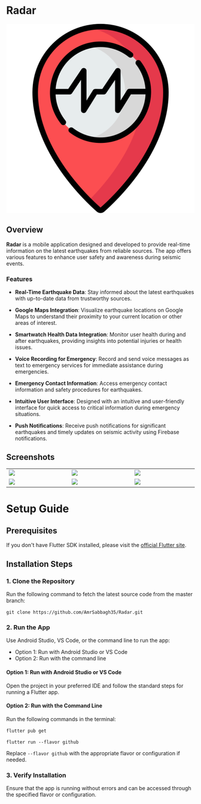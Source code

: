 # Radar

![Earthquake Alert App](assets/images/logo.png)

## Overview

**Radar** is a mobile application designed and developed to provide real-time information on the latest earthquakes from reliable sources. The app offers various features to enhance user safety and awareness during seismic events.

### Features

- **Real-Time Earthquake Data**: Stay informed about the latest earthquakes with up-to-date data from trustworthy sources.

- **Google Maps Integration**: Visualize earthquake locations on Google Maps to understand their proximity to your current location or other areas of interest.

- **Smartwatch Health Data Integration**: Monitor user health during and after earthquakes, providing insights into potential injuries or health issues.

- **Voice Recording for Emergency**: Record and send voice messages as text to emergency services for immediate assistance during emergencies.

- **Emergency Contact Information**: Access emergency contact information and safety procedures for earthquakes.

- **Intuitive User Interface**: Designed with an intuitive and user-friendly interface for quick access to critical information during emergency situations.

- **Push Notifications**: Receive push notifications for significant earthquakes and timely updates on seismic activity using Firebase notifications.

## Screenshots

<table width="100%">
  <tbody>
    <tr>
       <td width="1%"><img src="https://github.com/AmrSabbagh35/Quiz-app/assets/49793058/2870cceb-51f3-4b13-a70e-d09e964e02c4"/></td>
      <td width="1%"><img src="https://github.com/AmrSabbagh35/Quiz-app/assets/49793058/e1f15688-18cf-43af-bf92-5bb5b75bdc85"/></td>
      <td width="1%"><img src="https://github.com/AmrSabbagh35/Quiz-app/assets/49793058/1775bad3-c2ae-430b-b1f8-2633bd4f77ca"/></td>
    </tr>
    <tr>
      <td width="1%"><img src="https://github.com/AmrSabbagh35/Quiz-app/assets/49793058/cb4b1d3b-c558-45f6-95eb-fcc5b5e559c6"/></td>
       <td width="1%"><img src="https://github.com/AmrSabbagh35/Quiz-app/assets/49793058/c7da8650-2fcd-41de-9608-a3169b345ef8"/></td>
      <td width="1%"><img src="https://github.com/AmrSabbagh35/Quiz-app/assets/49793058/3f17b41b-b1a0-4e4d-bf42-4f3b4401d80d"/></td>
    </tr>
  </tbody>
</table>
    <h1>Setup Guide</h1>
    <h2>Prerequisites</h2>
    <p>If you don't have Flutter SDK installed, please visit the <a href="https://flutter.dev/">official Flutter site</a>.</p>
    <h2>Installation Steps</h2>
    <h3>1. Clone the Repository</h3>
    <p>Run the following command to fetch the latest source code from the master branch:</p>
    <pre><code>git clone https://github.com/AmrSabbagh35/Radar.git</code></pre>
    <h3>2. Run the App</h3>
    <p>Use Android Studio, VS Code, or the command line to run the app:</p>
    <ul>
        <li>Option 1: Run with Android Studio or VS Code</li>
        <li>Option 2: Run with the command line</li>
    </ul>
    <h4>Option 1: Run with Android Studio or VS Code</h4>
    <p>Open the project in your preferred IDE and follow the standard steps for running a Flutter app.</p>
    <h4>Option 2: Run with the Command Line</h4>
    <p>Run the following commands in the terminal:</p>
    <pre><code>flutter pub get</code></pre>
    <pre><code>flutter run --flavor github</code></pre>
    <p>Replace <code>--flavor github</code> with the appropriate flavor or configuration if needed.</p>
    <h3>3. Verify Installation</h3>
    <p>Ensure that the app is running without errors and can be accessed through the specified flavor or configuration.</p>


